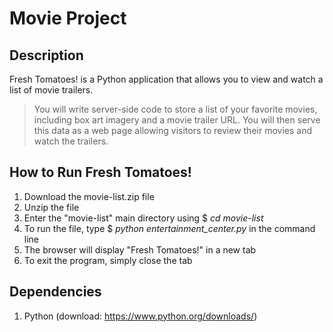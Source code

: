 # Movie Project

## Description
Fresh Tomatoes! is a Python application that allows you to view and watch a list of movie trailers.
> You will write server-side code to store a list of your favorite movies, including box art imagery and a movie trailer URL. You will then serve this data as a web page allowing visitors to review their movies and watch the trailers.

## How to Run Fresh Tomatoes!
1) Download the movie-list.zip file
2) Unzip the file
3) Enter the "movie-list" main directory using $ _cd movie-list_
4) To run the file, type $ _python entertainment_center.py_ in the command line
5) The browser will display "Fresh Tomatoes!" in a new tab
6) To exit the program, simply close the tab

## Dependencies
1) Python (download: https://www.python.org/downloads/)
